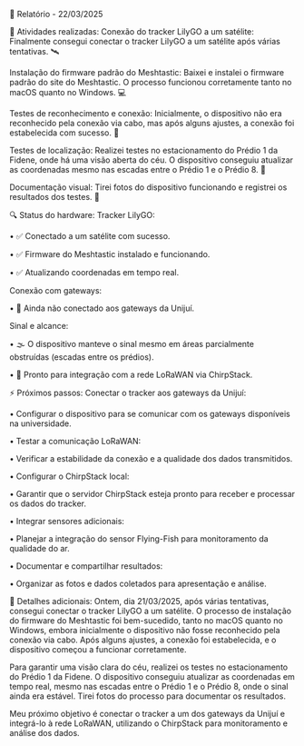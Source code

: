 📅 Relatório - 22/03/2025

📌 Atividades realizadas:
Conexão do tracker LilyGO a um satélite: Finalmente consegui conectar o tracker LilyGO a um satélite após várias tentativas. 🛰️

Instalação do firmware padrão do Meshtastic: Baixei e instalei o firmware padrão do site do Meshtastic. O processo funcionou corretamente tanto no macOS quanto no Windows. 💻

Testes de reconhecimento e conexão: Inicialmente, o dispositivo não era reconhecido pela conexão via cabo, mas após alguns ajustes, a conexão foi estabelecida com sucesso. 🔌

Testes de localização: Realizei testes no estacionamento do Prédio 1 da Fidene, onde há uma visão aberta do céu. O dispositivo conseguiu atualizar as coordenadas mesmo nas escadas entre o Prédio 1 e o Prédio 8. 📍

Documentação visual: Tirei fotos do dispositivo funcionando e registrei os resultados dos testes. 📸

🔍 Status do hardware:
Tracker LilyGO:

•   ✅ Conectado a um satélite com sucesso.

•   ✅ Firmware do Meshtastic instalado e funcionando.

•   ✅ Atualizando coordenadas em tempo real.

Conexão com gateways:

•   🔧 Ainda não conectado aos gateways da Unijuí.

Sinal e alcance:

•   🌫️ O dispositivo manteve o sinal mesmo em áreas parcialmente obstruídas (escadas entre os prédios).

•   📡 Pronto para integração com a rede LoRaWAN via ChirpStack.

⚡ Próximos passos:
Conectar o tracker aos gateways da Unijuí:

•   Configurar o dispositivo para se comunicar com os gateways disponíveis na universidade.

•   Testar a comunicação LoRaWAN:

•   Verificar a estabilidade da conexão e a qualidade dos dados transmitidos.

•   Configurar o ChirpStack local:

•   Garantir que o servidor ChirpStack esteja pronto para receber e processar os dados do tracker.

•   Integrar sensores adicionais:

•   Planejar a integração do sensor Flying-Fish para monitoramento da qualidade do ar.

•   Documentar e compartilhar resultados:

•   Organizar as fotos e dados coletados para apresentação e análise.

📝 Detalhes adicionais:
Ontem, dia 21/03/2025, após várias tentativas, consegui conectar o tracker LilyGO a um satélite. O processo de instalação do firmware do Meshtastic foi bem-sucedido, tanto no macOS quanto no Windows, embora inicialmente o dispositivo não fosse reconhecido pela conexão via cabo. Após alguns ajustes, a conexão foi estabelecida, e o dispositivo começou a funcionar corretamente.

Para garantir uma visão clara do céu, realizei os testes no estacionamento do Prédio 1 da Fidene. O dispositivo conseguiu atualizar as coordenadas em tempo real, mesmo nas escadas entre o Prédio 1 e o Prédio 8, onde o sinal ainda era estável. Tirei fotos do processo para documentar os resultados.

Meu próximo objetivo é conectar o tracker a um dos gateways da Unijuí e integrá-lo à rede LoRaWAN, utilizando o ChirpStack para monitoramento e análise dos dados.